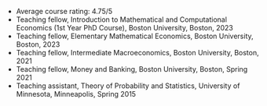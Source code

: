 
<ul style="2px 0px -15px; margin-left: -20px;">
  <li><autocolor>Average course rating: 4.75/5</autocolor></li>
  <li><autocolor>Teaching fellow, Introduction to Mathematical and Computational Economics (1st Year PhD
Course), Boston University, Boston, 2023</autocolor></li>
  <li><autocolor>Teaching fellow, Elementary Mathematical Economics, Boston University, Boston, 2023</autocolor></li>
  <li><autocolor>Teaching fellow, Intermediate Macroeconomics, Boston University, Boston, 2021</autocolor></li>
  <li><autocolor>Teaching fellow, Money and Banking, Boston University, Boston, Spring 2021</autocolor></li>
  <li><autocolor>Teaching assistant, Theory of Probability and Statistics, University of Minnesota,
  Minneapolis, Spring 2015</autocolor></li> 
</ul>


